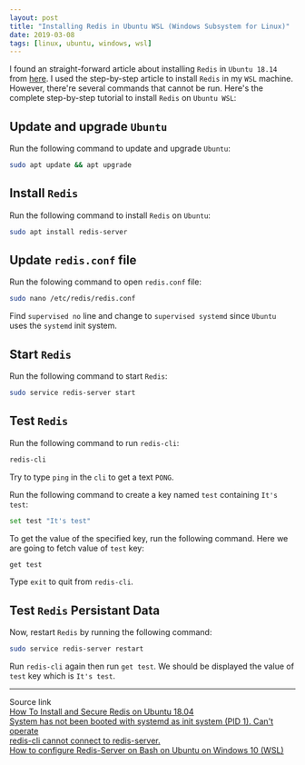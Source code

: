 ```yaml
---
layout: post
title: "Installing Redis in Ubuntu WSL (Windows Subsystem for Linux)"
date: 2019-03-08
tags: [linux, ubuntu, windows, wsl]
---
```


I found an straight-forward article about installing `Redis` in `Ubuntu 18.14` from [here](https://www.digitalocean.com/community/tutorials/how-to-install-and-secure-redis-on-ubuntu-18-04). I used the step-by-step article to install `Redis` in my `WSL` machine. However, there're several commands that cannot be run. Here's the complete step-by-step tutorial to install `Redis` on `Ubuntu WSL`:

## Update and upgrade `Ubuntu`

Run the following command to update and upgrade `Ubuntu`:

```bash
sudo apt update && apt upgrade
```

## Install `Redis`

Run the following command to install `Redis` on `Ubuntu`:

```bash
sudo apt install redis-server
```

## Update `redis.conf` file

Run the folowing command to open `redis.conf` file:

```bash
sudo nano /etc/redis/redis.conf
```

Find `supervised no` line and change to `supervised systemd` since `Ubuntu` uses the `systemd` init system.

## Start `Redis`

Run the following command to start `Redis`:

```bash
sudo service redis-server start
```

## Test `Redis`

Run the following command to run `redis-cli`:

```bash
redis-cli
```

Try to type `ping` in the `cli` to get a text `PONG`.

Run the following command to create a key named `test` containing `It's test`:

```bash
set test "It's test"
```

To get the value of the specified key, run the following command. Here we are going to fetch value of `test` key:

```bash
get test
```

Type `exit` to quit from `redis-cli`.

## Test `Redis` Persistant Data

Now, restart `Redis` by running the following command:

```bash
sudo service redis-server restart
```

Run `redis-cli` again then run `get test`. We should be displayed the value of `test` key which is `It's test`.

---

Source link<br />
[How To Install and Secure Redis on Ubuntu 18.04](https://www.digitalocean.com/community/tutorials/how-to-install-and-secure-redis-on-ubuntu-18-04)<br />
[System has not been booted with systemd as init system (PID 1). Can't operate](https://stackoverflow.com/questions/52197246/system-has-not-been-booted-with-systemd-as-init-system-pid-1-cant-operate)<br />
[redis-cli cannot connect to redis-server.](https://github.com/Microsoft/WSL/issues/365)<br />
[How to configure Redis-Server on Bash on Ubuntu on Windows 10 (WSL)](https://blogs.technet.microsoft.com/jessicadeen/uncategorized/how-to-configure-redis-server-on-bash-on-ubuntu-on-windows-10-wsl/)